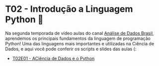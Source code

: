 # T02 - Introdução a Linguagem Python :snake:

Na segunda temporada de vídeo aulas do canal [Análise de Dados Brasil](https://www.youtube.com/channel/UC1TUZx4WcPgKkcXymqL1KYA), aprendemos os principais fundamentos da linguagem de programação Python! Uma das linguagens mais importantes e utilizadas na Ciência de Dados, e aqui você pode conferir os scripts e slides das aulas (:

- [T02E01 - ACiência de Dados e o Python](https://github.com/adadosbrasil/T02_Fundamentos_Introducao-a-Linguagem-Python/tree/master/Aulas/T02E01)
